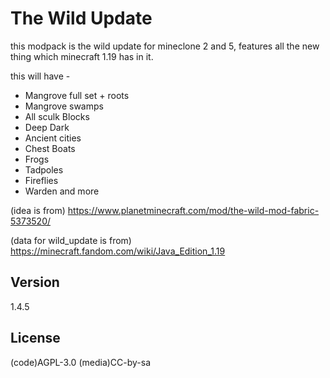 # The Wild Update
this modpack is the wild update for mineclone 2 and 5, features all the new thing which minecraft 1.19 has in it.

this will have -
- Mangrove full set + roots
- Mangrove swamps
- All sculk Blocks
- Deep Dark
- Ancient cities
- Chest Boats
- Frogs
- Tadpoles
- Fireflies
- Warden
and more

(idea is from)
https://www.planetminecraft.com/mod/the-wild-mod-fabric-5373520/

(data for wild_update is from)
https://minecraft.fandom.com/wiki/Java_Edition_1.19

## Version
1.4.5

## License
(code)AGPL-3.0
(media)CC-by-sa
